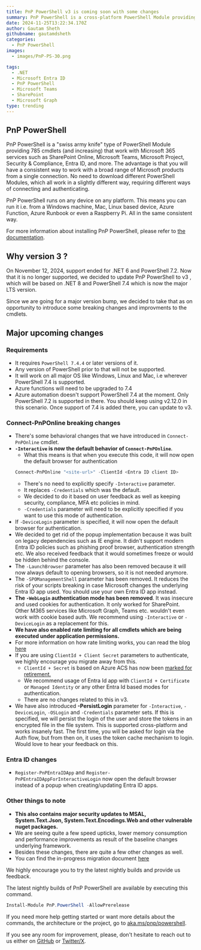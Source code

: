 ```yaml
---
title: PnP PowerShell v3 is coming soon with some changes
summary: PnP PowerShell is a cross-platform PowerShell Module providing 785 (and increasing) cmdlets that work with Microsoft 365 environments and more specifically SharePoint Online, Microsoft Teams, Microsoft Planner and Power Automate.
date: 2024-11-25T13:22:34.170Z
author: Gautam Sheth
githubname: gautamdsheth
categories:
  - PnP PowerShell
images:
  - images/PnP-PS-30.png

tags:
  - .NET
  - Microsoft Entra ID
  - PnP PowerShell
  - Microsoft Teams
  - SharePoint
  - Microsoft Graph
type: trending
---
```


## PnP PowerShell

PnP PowerShell is a "swiss army knife" type of PowerShell Module providing 785 cmdlets (and increasing) that work with Microsoft 365 services such as SharePoint Online, Microsoft Teams, Microsoft Project, Security & Compliance, Entra ID, and more. The advantage is that you will have a consistent way to work with a broad range of Microsoft products from a single connection. No need to download different PowerShell Modules, which all work in a slightly different way, requiring different ways of connecting and authenticating.

PnP PowerShell runs on any device on any platform. This means you can run it i.e. from a Windows machine, Mac, Linux based device, Azure Function, Azure Runbook or even a Raspberry Pi. All in the same consistent way.

For more information about installing PnP PowerShell, please refer to [the documentation](https://pnp.github.io/powershell/articles/index.html).

## Why version 3 ? 

On November 12, 2024, support ended for .NET 6 and PowerShell 7.2. Now that it is no longer supported, we decided to update PnP PowerShell to v3 , which will be based on .NET 8 and PowerShell 7.4 which is now the major LTS version.

Since we are going for a major version bump, we decided to take that as on opportunity to introduce some breaking changes and improvments to the cmdlets.

## Major upcoming changes

### Requirements

- It requires `PowerShell 7.4.4` or later versions of it.
- Any version of PowerShell prior to that will not be supported.
- It will work on all major OS like Windows, Linux and Mac, i.e wherever PowerShell 7.4 is supported.
- Azure functions will need to be upgraded to 7.4
- Azure automation doesn't support PowerShell 7.4 at the moment. Only PowerShell 7.2 is supported in there. You should keep using v2.12.0 in this scenario. Once support of 7.4 is added there, you can update to v3.

### Connect-PnPOnline breaking changes

- There's some behavioral changes that we have introduced in `Connect-PnPOnline` cmdlet.
- **`-Interactive` is now the default behavior of `Connect-PnPOnline`**. 
    - What this means is that when you execute this code, it will now open the default browser for authentication
    ```powershell
    Connect-PnPOnline "<site-url>" -ClientId <Entra ID client ID>
    ```
    - There's no need to explicitly specify `-Interactive` parameter.
    - It replaces `-Credentials` which was the default.
    - We decided to do it based on user feedback as well as keeping security, compliance, MFA etc policies in mind. 
    - `-Credentials` parameter will need to be explicitly specified if you want to use this mode of authentication.
- If `-DeviceLogin` parameter is specified, it will now open the default browser for authentication.
- We decided to get rid of the popup implementation because it was built on legacy dependencies such as IE engine. It didn't support modern Entra ID policies such as phishing proof browser, authentication strength etc. We also received feedback that it would sometimes freeze or would be hidden behind the console.
- The `-LaunchBrowser` parameter has also been removed because it will now always default to opening browsers, so it is not needed anymore.
- The `-SPOManagementShell` parameter has been removed. It reduces the risk of your scripts breaking in case Microsoft changes the underlying Entra ID app used. You should use your own Entra ID app instead.
- **The `-WebLogin` authentication mode has been removed**. It was insecure and used cookies for authentication. It only worked for SharePoint. Other M365 services like Microsoft Graph, Teams etc. wouldn't even work with cookie based auth. We recommend using `-Interactive` or `-DeviceLogin` as a replacement for this. 
- **We have also enabled rate limiting for all cmdlets which are being executed under application permissions.**
- For more information on how rate limiting works, you can read the blog [here](https://devblogs.microsoft.com/microsoft365dev/prevent-throttling-in-your-application-by-using-ratelimit-headers-in-sharepoint-online/)
- If you are using `ClientId + Client Secret` parameters to authenticate, we highly encourage you migrate away from this.    
    - `ClientId + Secret` is based on Azure ACS has now been [marked for retirement.](https://learn.microsoft.com/en-us/sharepoint/dev/sp-add-ins/retirement-announcement-for-azure-acs)
    - We recommend usage of Entra Id app with `ClientId + Certificate` or `Managed Identity` or any other Entra Id based modes for authentication.
    - There are no changes related to this in v3.
- We have also introduced **-PersistLogin** parameter for `-Interactive`, `-DeviceLogin`, `-OSLogin` and `-Credentials` parameter sets. If this is specified, we will persist the login of the user and store the tokens in an encrypted file in the file system. This is supported cross-platform and works insanely fast. The first time, you will be asked for login via the Auth flow, but from then on, it uses the token cache mechanism to login. Would love to hear your feedback on this.

### Entra ID changes

- `Register-PnPEntraIDApp` and `Register-PnPEntraIDAppForInteractiveLogin` now open the default browser instead of a popup when creating/updating Entra ID apps.

### Other things to note

- **This also contains major security updates to MSAL, System.Text.Json, System.Text.Encodings.Web and other vulnerable nuget packages.**
- We are seeing quite a few speed upticks, lower memory consumption and performance improvements as result of the baseline changes underlying framework.
- Besides these changes, there are quite a few other changes as well. 
- You can find the in-progress migration document [here](https://github.com/pnp/powershell/blob/dev/MIGRATE-2.0-to-3.0.md)

We highly encourage you to try the latest nightly builds and provide us feedback.

The latest nightly builds of PnP PowerShell are available by executing this command.

```powershell
Install-Module PnP.PowerShell -AllowPrerelease
```

If you need more help getting started or want more details about the commands, the architecture or the project, go to [aka.ms/pnp/powershell](https://aka.ms/pnp/powershell).

If you see any room for improvement, please, don't hesitate to reach out to us either on [GitHub](https://github.com/pnp/powershell/discussions) or [Twitter/X](https://twitter.com/pnppowershell).
